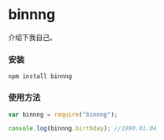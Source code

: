 binnng
======

介绍下我自己。

### 安装

```
npm install binnng
```

### 使用方法

```javascript
var binnng = require("binnng");

console.log(binnng.birthday); //1990.01.04
```

